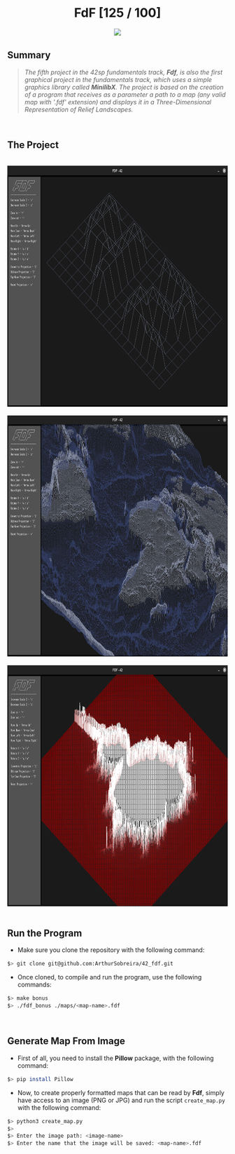 <div align="center"><h1>FdF [125 / 100]</h1></div>

<div align="center">
   <a href="https://github.com/ArthurSobreira/42_fdf" target="_blank">
      <img height=170 src="https://github.com/byaliego/42-project-badges/blob/main/badges/fdfm.png" hspace = "10">
   </a>
</div>

## Summary
> <i>The fifth project in the 42sp fundamentals track, <strong>Fdf</strong>, is also the first graphical project in the fundamentals track, </i>
> <i>which uses a simple graphics library called <strong>MinilibX</strong>. The project is based on the creation of a program that receives </i>
> <i>as a parameter a path to a map (any valid map with '.fdf' extension) and displays it in a Three-Dimensional Representation of Relief Landscapes. </i>

<br>

## The Project
<br>
<div align="center">
   <a href="https://github.com/ArthurSobreira/42_fdf/blob/master/images/42_map.png" target="_blank">
      <img height=550 src="images/42_map.png">
   </a>
</div>
<br>
<div align="center">
   <a href="https://github.com/ArthurSobreira/42_fdf/blob/master/images/whole-world_map.png" target="_blank">
      <img height=550 src="images/whole-world_map.png">
   </a>
</div>
<br>
<div align="center">
   <a href="https://github.com/ArthurSobreira/42_fdf/blob/master/images/elem-fract_map.png" target="_blank">
      <img height=550 src="images/elem-fract_map.png">
   </a>
</div>

<br>

## Run the Program
* Make sure you clone the repository with the following command:
```bash
$> git clone git@github.com:ArthurSobreira/42_fdf.git
```

* Once cloned, to compile and run the program, use the following commands:
```bash
$> make bonus
$> ./fdf_bonus ./maps/<map-name>.fdf
```

<br>

## Generate Map From Image
* First of all, you need to install the <strong>Pillow</strong> package, with the following command:
```bash
$> pip install Pillow
```

* Now, to create properly formatted maps that can be read by <strong>Fdf</strong>, simply have access to an image (PNG or JPG)
  and run the script <code>create_map.py</code> with the following command:
```bash
$> python3 create_map.py
$>
$> Enter the image path: <image-name>
$> Enter the name that the image will be saved: <map-name>.fdf
```

